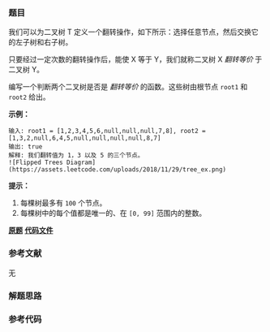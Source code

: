 ### 题目
我们可以为二叉树 T 定义一个翻转操作，如下所示：选择任意节点，然后交换它的左子树和右子树。

只要经过一定次数的翻转操作后，能使 X 等于 Y，我们就称二叉树 X _翻转等价_ 于二叉树 Y。

编写一个判断两个二叉树是否是 _翻转等价_ 的函数。这些树由根节点 `root1` 和 `root2` 给出。



**示例：**

    
    
    输入: root1 = [1,2,3,4,5,6,null,null,null,7,8], root2 = [1,3,2,null,6,4,5,null,null,null,null,8,7]
    输出: true
    解释: 我们翻转值为 1，3 以及 5 的三个节点。
    ![Flipped Trees Diagram](https://assets.leetcode.com/uploads/2018/11/29/tree_ex.png)
    



**提示：**

  1. 每棵树最多有 `100` 个节点。
  2. 每棵树中的每个值都是唯一的、在 `[0, 99]` 范围内的整数。



 **[原题](https://leetcode-cn.com/problems/flip-equivalent-binary-trees/)**    **[代码文件]()**


### 参考文献
无

### 解题思路




### 参考代码

```go


```




